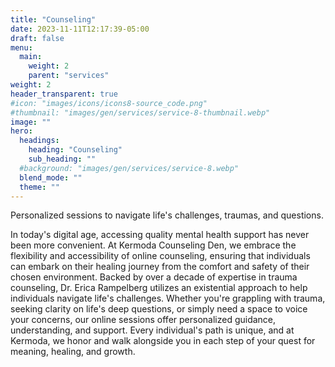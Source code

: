 ```yaml
---
title: "Counseling"
date: 2023-11-11T12:17:39-05:00
draft: false
menu:
  main:
    weight: 2
    parent: "services"
weight: 2
header_transparent: true
#icon: "images/icons/icons8-source_code.png"
#thumbnail: "images/gen/services/service-8-thumbnail.webp"
image: ""
hero:
  headings:
    heading: "Counseling"
    sub_heading: ""
  #background: "images/gen/services/service-8.webp"
  blend_mode: ""
  theme: ""
---
```


Personalized sessions to navigate life's challenges, traumas, and questions.

In today's digital age, accessing quality mental health support has never been more convenient. At Kermoda Counseling Den, we embrace the flexibility and accessibility of online counseling, ensuring that individuals can embark on their healing journey from the comfort and safety of their chosen environment. Backed by over a decade of expertise in trauma counseling, Dr. Erica Rampelberg utilizes an existential approach to help individuals navigate life's challenges. Whether you're grappling with trauma, seeking clarity on life's deep questions, or simply need a space to voice your concerns, our online sessions offer personalized guidance, understanding, and support. Every individual's path is unique, and at Kermoda, we honor and walk alongside you in each step of your quest for meaning, healing, and growth.